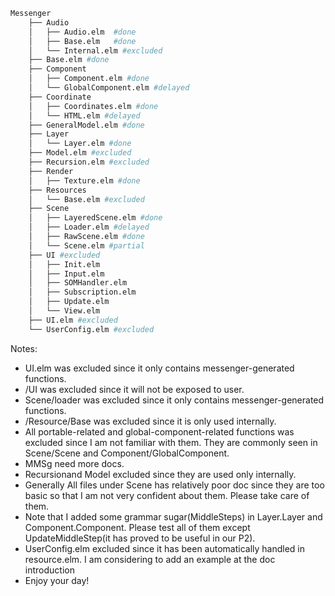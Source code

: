 ```bash
Messenger
    ├── Audio
    │   ├── Audio.elm  #done
    │   ├── Base.elm   #done
    │   └── Internal.elm #excluded
    ├── Base.elm #done
    ├── Component
    │   ├── Component.elm #done
    │   └── GlobalComponent.elm #delayed
    ├── Coordinate
    │   ├── Coordinates.elm #done
    │   └── HTML.elm #delayed
    ├── GeneralModel.elm #done
    ├── Layer
    │   └── Layer.elm #done
    ├── Model.elm #excluded
    ├── Recursion.elm #excluded
    ├── Render
    │   ├── Texture.elm #done
    ├── Resources
    │   └── Base.elm #excluded
    ├── Scene
    │   ├── LayeredScene.elm #done
    │   ├── Loader.elm #delayed
    │   ├── RawScene.elm #done
    │   └── Scene.elm #partial
    ├── UI #excluded
    │   ├── Init.elm
    │   ├── Input.elm
    │   ├── SOMHandler.elm
    │   ├── Subscription.elm
    │   ├── Update.elm
    │   └── View.elm
    ├── UI.elm #excluded
    └── UserConfig.elm #excluded
```

Notes:

-   UI.elm was excluded since it only contains messenger-generated functions.
-   /UI was excluded since it will not be exposed to user.
-   Scene/loader was excluded since it only contains messenger-generated functions.
-   /Resource/Base was excluded since it is only used internally.
-   All portable-related and global-component-related functions was excluded since I am not familiar with them. They are commonly seen in Scene/Scene and Component/GlobalComponent.
-   MMSg need more docs.
-   Recursionand Model excluded since they are used only internally.
-   Generally All files under Scene has relatively poor doc since they are too basic so that I am not very confident about them. Please take care of them.
-   Note that I added some grammar sugar(MiddleSteps) in Layer.Layer and Component.Component. Please test all of them except UpdateMiddleStep(it has proved to be useful in our P2).
-   UserConfig.elm excluded since it has been automatically handled in resource.elm. I am considering to add an example at the doc introduction
-   Enjoy your day!
